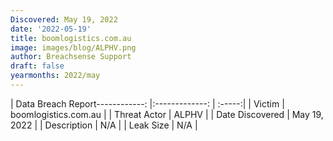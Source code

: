 ```yaml
---
Discovered: May 19, 2022
date: '2022-05-19'
title: boomlogistics.com.au
image: images/blog/ALPHV.png
author: Breachsense Support
draft: false
yearmonths: 2022/may
---
```


| Data Breach Report------------:   |:-------------:    | :-----:|
| Victim    | boomlogistics.com.au      | 
| Threat Actor    | ALPHV      | 
| Date Discovered    | May 19, 2022      | 
| Description    | N/A      | 
| Leak Size    | N/A      | 

